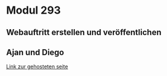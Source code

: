 # Modul 293  
## Webauftritt erstellen und veröffentlichen  
## Ajan und Diego  
[Link zur gehosteten seite](http://frxctured.bplaced.net/)  
